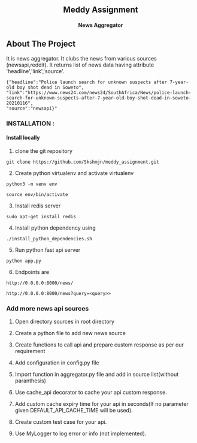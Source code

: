 <h2 align="center">Meddy Assignment</h2>
<h4 align="center">News Aggregator</h4>

## About The Project

It is news aggregator. It clubs the news from various sources (newsapi,reddit). It returns list of news data having
attribute 'headline','link','source'.

```bazaar
{"headline":"Police launch search for unknown suspects after 7-year-old boy shot dead in Soweto",
"link":"https://www.news24.com/news24/SouthAfrica/News/police-launch-search-for-unknown-suspects-after-7-year-old-boy-shot-dead-in-soweto-20210116",
"source":"newsapi}"
```

### INSTALLATION :

#### Install locally

1. clone the git repository

```
git clone https://github.com/Skshmjn/meddy_assignment.git
```

2. Create python virtualenv and activate virtualenv

```
python3 -m venv env

source env/bin/activate
```

3. Install redis server

```
sudo apt-get install redis
```

4. Install python dependency using

```
./install_python_dependencies.sh
```

5. Run python fast api server

```
python app.py
```

6. Endpoints are

```
http://0.0.0.0:8000/news/
    
http://0.0.0.0:8000/news?query=<query>>
```

### Add more news api sources

1. Open directory sources in root directory


2. Create a python file to add new news source


3. Create functions to call api and prepare custom response as per our requirement


4. Add configuration in config.py file


5. Import function in aggregator.py file and add in source list(without paranthesis)


6. Use cache_api decorator to cache your api custom response.


7. Add custom cache expiry time for your api in seconds(If no parameter given DEFAULT_API_CACHE_TIME will be used).


8. Create custom test case for your api.


9. Use MyLogger to log error or info (not implemented).